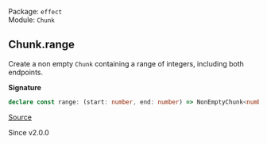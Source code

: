 Package: `effect`<br />
Module: `Chunk`<br />

## Chunk.range

Create a non empty `Chunk` containing a range of integers, including both endpoints.

**Signature**

```ts
declare const range: (start: number, end: number) => NonEmptyChunk<number>
```

[Source](https://github.com/Effect-TS/effect/tree/main/packages/effect/src/Chunk.ts#L1327)

Since v2.0.0